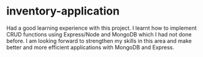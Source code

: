 # inventory-application

Had a good learning experience with this project. I learnt how to implement CRUD functions using Express/Node and MongoDB which I had not done before. I am looking forward to strengthen my skills in this area and make better and more efficient applications with MongoDB and Express. 